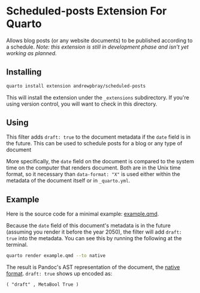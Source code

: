 # Scheduled-posts Extension For Quarto

Allows blog posts (or any website documents) to be published according to a schedule. *Note: this extension is still in development phase and isn't yet working as planned.*

## Installing

```bash
quarto install extension andrewpbray/scheduled-posts
```

This will install the extension under the `_extensions` subdirectory.
If you're using version control, you will want to check in this directory.

## Using

This filter adds `draft: true` to the document metadata if the `date` field is in the future. This can be used to schedule posts for a blog or any type of document

More specifically, the `date` field on the document is compared to the system time on the computer that renders document. Both are in the Unix time format, so it necessary than `data-format: "X"` is used either within the metadata of the document itself or in `_quarto.yml`.

## Example

Here is the source code for a minimal example: [example.qmd](example.qmd).

Because the `date` field of this document's metadata is in the future (assuming you render it before the year 2050), the filter will add `draft: true` into the metadata. You can see this by running the following at the terminal.

```bash
quarto render example.qmd --to native
```

The result is Pandoc's AST representation of the document, the [native format](https://quarto.org/docs/extensions/lua.html#native-format). `draft: true` shows up encoded as:

```
( "draft" , MetaBool True )
```